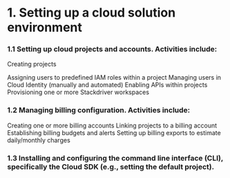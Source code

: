 # 1. Setting up a cloud solution environment

### 1.1 Setting up cloud projects and accounts. Activities include:

Creating projects

Assigning users to predefined IAM roles within a project
Managing users in Cloud Identity (manually and automated)
Enabling APIs within projects
Provisioning one or more Stackdriver workspaces

### 1.2 Managing billing configuration. Activities include:

Creating one or more billing accounts
Linking projects to a billing account
Establishing billing budgets and alerts
Setting up billing exports to estimate daily/monthly charges

### 1.3 Installing and configuring the command line interface (CLI), specifically the Cloud SDK (e.g., setting the default project).

